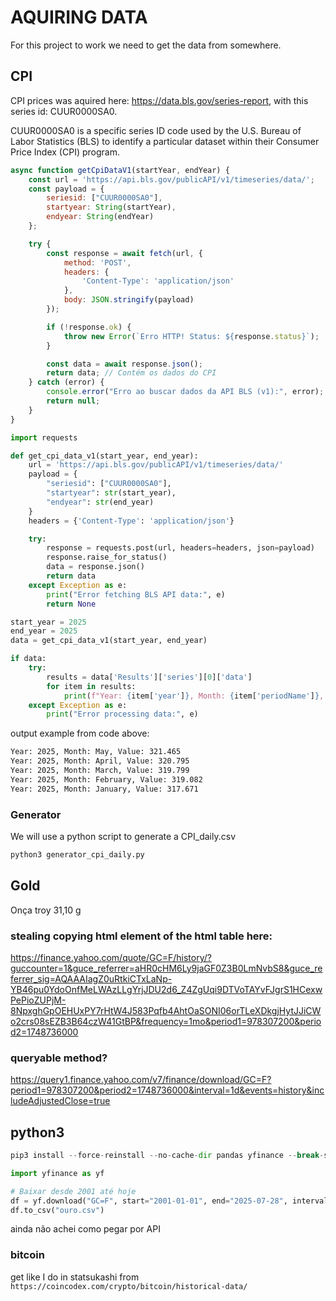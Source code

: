 # AQUIRING DATA
For this project to work we need to get the data from somewhere.

## CPI
   
CPI prices was aquired here: https://data.bls.gov/series-report, with this series id: CUUR0000SA0.

CUUR0000SA0 is a specific series ID code used by the U.S. Bureau of Labor Statistics (BLS) to identify a particular dataset within their Consumer Price Index (CPI) program.

```js
async function getCpiDataV1(startYear, endYear) {
    const url = 'https://api.bls.gov/publicAPI/v1/timeseries/data/';
    const payload = {
        seriesid: ["CUUR0000SA0"],
        startyear: String(startYear),
        endyear: String(endYear)
    };

    try {
        const response = await fetch(url, {
            method: 'POST',
            headers: {
                'Content-Type': 'application/json'
            },
            body: JSON.stringify(payload)
        });

        if (!response.ok) {
            throw new Error(`Erro HTTP! Status: ${response.status}`);
        }

        const data = await response.json();
        return data; // Contém os dados do CPI
    } catch (error) {
        console.error("Erro ao buscar dados da API BLS (v1):", error);
        return null;
    }
}
```

```python
import requests

def get_cpi_data_v1(start_year, end_year):
    url = 'https://api.bls.gov/publicAPI/v1/timeseries/data/'
    payload = {
        "seriesid": ["CUUR0000SA0"],
        "startyear": str(start_year),
        "endyear": str(end_year)
    }
    headers = {'Content-Type': 'application/json'}

    try:
        response = requests.post(url, headers=headers, json=payload)
        response.raise_for_status()
        data = response.json()
        return data
    except Exception as e:
        print("Error fetching BLS API data:", e)
        return None

start_year = 2025
end_year = 2025
data = get_cpi_data_v1(start_year, end_year)

if data:
    try:
        results = data['Results']['series'][0]['data']
        for item in results:
            print(f"Year: {item['year']}, Month: {item['periodName']}, Value: {item['value']}")
    except Exception as e:
        print("Error processing data:", e)
```

output example from code above:
```bash
Year: 2025, Month: May, Value: 321.465
Year: 2025, Month: April, Value: 320.795
Year: 2025, Month: March, Value: 319.799
Year: 2025, Month: February, Value: 319.082
Year: 2025, Month: January, Value: 317.671
```

### Generator

We will use a python script to generate a CPI_daily.csv

```bash
python3 generator_cpi_daily.py
```

## Gold
Onça troy	31,10 g

### stealing copying html element of the html table here:
https://finance.yahoo.com/quote/GC=F/history/?guccounter=1&guce_referrer=aHR0cHM6Ly9jaGF0Z3B0LmNvbS8&guce_referrer_sig=AQAAAIagZ0uRtkiCTxLaNp-YB46pu0YdoOnfMeLWAzLLgYrjJDU2d6_Z4ZgUqi9DTVoTAYvFJgrS1HCexwPePioZUPjM-8NpxghGpOEHUxPY7rHtW4J583Pqfb4AhtOaSONI06orTLeXDkgjHytJJiCWo2crs08sEZB3B64czW41GtBP&frequency=1mo&period1=978307200&period2=1748736000

### queryable method?
https://query1.finance.yahoo.com/v7/finance/download/GC=F?period1=978307200&period2=1748736000&interval=1d&events=history&includeAdjustedClose=true

## python3
```python
pip3 install --force-reinstall --no-cache-dir pandas yfinance --break-system-packages

import yfinance as yf

# Baixar desde 2001 até hoje
df = yf.download("GC=F", start="2001-01-01", end="2025-07-28", interval="1d")
df.to_csv("ouro.csv")
```
<!-- Silver Sep 25 (SI=F) -->

ainda não achei como pegar por API

### bitcoin
get like I do in statsukashi from `https://coincodex.com/crypto/bitcoin/historical-data/`

